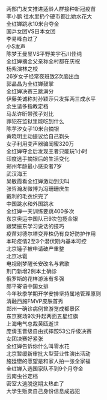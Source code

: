 两部门发文推进适龄人群接种新冠疫苗  
李小鹏 往水里扔个硬币都比她水花大  
全红婵跳水10米台夺金  
国乒女团VS日本女团  
李易峰白过了  
小S发声  
陈梦王曼昱VS平野美宇石川佳纯  
全红婵摘金父亲称全村都在庆祝  
杨紫演林之校  
26岁女子经常夜班致2次脑出血  
郭晶晶为全红婵鼓掌  
全红婵决赛三跳满分  
伊藤美诚称对孙颖莎只发挥两三成水平  
余生请多指教定档  
马龙许昕带孩子对比  
罪犯在监狱里能吃到什么  
陈芋汐女子10米台摘银  
黄晓明主动提议给自己剃头  
女子利用变声器骗闺蜜320万  
全红婵夺金后发现王者只能玩1小时  
印度选手摘银后的生活变化  
郑州年龄最小感染者7岁  
武汉海王  
吴敏霞看全红婵激动到尖叫  
张哲瀚发微博为冯珊珊庆生  
戴利的毛衣织完了  
中国跳水和外国跳水  
全红婵一天训练要跳400多次  
东京奥运中国队已9次包揽金银  
跟樊振东学习说话的技巧  
疫苗对德尔塔变异株仍有良好防护作用  
本轮疫情2至3个潜伏期内基本可控  
北京锤子被申请破产重整  
北京冰雹  
电视剧梦醒长安改名与君歌  
荆门新增2例本土确诊  
俄罗斯的花样游泳有多强  
郎平寄语中国女排  
今年秋季学期开学安排坚持属地管理原则  
清融西施FMVP皮肤首秀  
郑州一确诊病例曾游览成都景区  
东京赛场9次升起两面五星红旗  
上海电气总裁黄瓯逝世  
庞倩玉晋级自由式摔跤53公斤级决赛  
女团决赛好紧张  
全红婵告诉你什么叫零水花  
北京暂缓新审批大型营业性演出活动  
施廷懋的愿望是和家人拍一张全家福  
全红婵入选国家队不到9个月夺金  
云南虫谷定档  
密室大逃脱这期太热血了  
大学生贩卖自己身份信息成逃犯  

